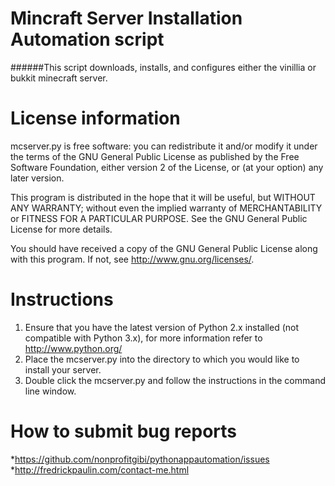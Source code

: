 Mincraft Server Installation Automation script
==============================================

######This script downloads, installs, and configures either the vinillia or bukkit minecraft server.



License information
==============================================

mcserver.py is free software: you can redistribute it and/or modify
it under the terms of the GNU General Public License as published by
the Free Software Foundation, either version 2 of the License, or
(at your option) any later version.

This program is distributed in the hope that it will be useful,
but WITHOUT ANY WARRANTY; without even the implied warranty of
MERCHANTABILITY or FITNESS FOR A PARTICULAR PURPOSE.  See the
GNU General Public License for more details.

You should have received a copy of the GNU General Public License
along with this program.  If not, see <http://www.gnu.org/licenses/>.



Instructions
==============================================
1. Ensure that you have the latest version of Python 2.x installed (not compatible with Python 3.x), for more information refer to http://www.python.org/
2. Place the mcserver.py into the directory to which you would like to install your server.
3. Double click the mcserver.py and follow the instructions in the command line window.



How to submit bug reports
==============================================
*https://github.com/nonprofitgibi/pythonappautomation/issues
*http://fredrickpaulin.com/contact-me.html
